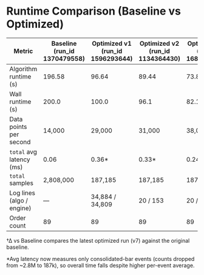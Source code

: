 # Runtime Comparison (Baseline vs Optimized)

| Metric | Baseline (run_id 1370479558) | Optimized v1 (run_id 1596293644) | Optimized v2 (run_id 1134364430) | Optimized v3 (run_id 1684470332) | Optimized v4 (run_id 1969908674) | Optimized v5 (run_id 1791976862) | Optimized v6 (run_id 1409207371) | Optimized v7 (run_id 1240157994) | Δ vs Baseline† | Δ v2→v1 | Δ v3→v2 | Δ v4→v3 | Δ v5→v4 | Δ v6→v5 | Δ v7→v6 |
| --- | --- | --- | --- | --- | --- | --- | --- | --- | --- | --- | --- | --- | --- | --- | --- |
| Algorithm runtime (s) | 196.58 | 96.64 | 89.44 | 73.85 | 65.67 | 63.60 | 63.28 | 65.00 | -66.9% | -7.5% | -17.4% | -11.1% | -3.2% | -0.5% | +2.7% |
| Wall runtime (s) | 200.0 | 100.0 | 96.1 | 82.1 | 72.2 | 70.7 | 66.0 | 65.0 | -67.5% | -3.9% | -14.6% | -12.1% | -2.1% | -6.6% | -1.5% |
| Data points per second | 14,000 | 29,000 | 31,000 | 38,000 | 43,000 | 44,000 | 44,000 | 43,200 | +3.1× | +7% | +23% | +13% | +2% | 0% | -2% |
| `total` avg latency (ms) | 0.06 | 0.36* | 0.33* | 0.24* | 0.20* | 0.19* | 0.19* | 0.19* | +0.13 | -0.03 | -0.09 | -0.04 | -0.01 | 0.00 | 0.00 |
| `total` samples | 2,808,000 | 187,185 | 187,185 | 187,185 | 187,185 | 187,185 | 187,185 | 187,185 | -93% | 0% | 0% | 0% | 0% | 0% | 0% |
| Log lines (algo / engine) | — | 34,884 / 34,809 | 20 / 153 | 20 / 100 | 20 / 102 | 20 / 101 | 20 / 153 | 20 / 153 | — | -99.9% | engine -35% | engine +2% | engine -1% | engine +52 | 0 |
| Order count | 89 | 89 | 89 | 89 | 89 | 89 | 89 | 89 | unchanged | unchanged | unchanged | unchanged | unchanged | unchanged | unchanged |

†Δ vs Baseline compares the latest optimized run (v7) against the original baseline.

*Avg latency now measures only consolidated-bar events (counts dropped from ~2.8M to 187k), so overall time falls despite higher per-event average.
